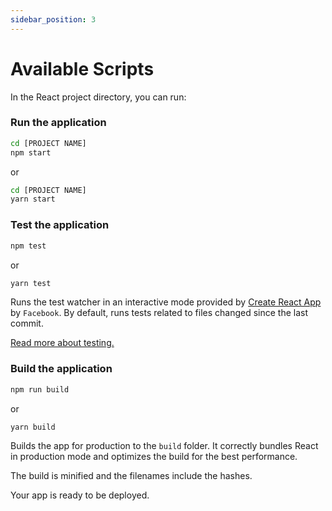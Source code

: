 ```yaml
---
sidebar_position: 3
---
```


# Available Scripts

In the React project directory, you can run:

### Run the application

```bash
cd [PROJECT NAME]
npm start
```

or

```bash
cd [PROJECT NAME]
yarn start
```

### Test the application

```bash
npm test
```

or

```bash
yarn test
```

Runs the test watcher in an interactive mode provided by [Create React App](https://create-react-app.dev/) by `Facebook`.
By default, runs tests related to files changed since the last commit.

[Read more about testing.](https://facebook.github.io/create-react-app/docs/running-tests)

### Build the application

```bash
npm run build
```

or

```bash
yarn build
```

Builds the app for production to the `build` folder.
It correctly bundles React in production mode and optimizes the build for the best performance.

The build is minified and the filenames include the hashes.

Your app is ready to be deployed.
